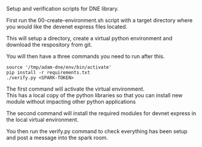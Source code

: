 Setup and verification scripts for DNE library.

First run the 00-create-environment.sh script with a target directory where you would like the devenet express files located. 

This will setup a directory, create a virtual python environment and download the respository from git.

You will then have a three commands you need to run after this.

```
source '/tmp/adam-dne/env/bin/activate'
pip install -r requirements.txt
./verify.py <SPARK-TOKEN>
```

The first command will activate the virtual environment.  
This has a local copy of the python libraries so that you can install new module without impacting other python applications

The second command will install the required modules for devnet express in the local virtual environment.

You then run the verify.py command to check everything has been setup and post a message into the spark room.
